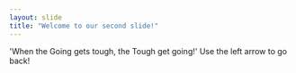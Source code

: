 ```yaml
---
layout: slide
title: "Welcome to our second slide!"
---
```

'When the Going gets tough, the Tough get going!'
Use the left arrow to go back!
